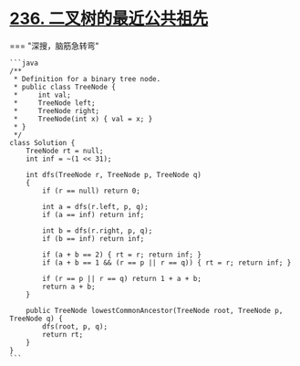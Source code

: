 # [236. 二叉树的最近公共祖先](https://leetcode.cn/problems/lowest-common-ancestor-of-a-binary-tree/description/?envType=study-plan-v2&envId=leetcode-75)

=== "深搜，脑筋急转弯"

    ```java
    /**
     * Definition for a binary tree node.
     * public class TreeNode {
     *     int val;
     *     TreeNode left;
     *     TreeNode right;
     *     TreeNode(int x) { val = x; }
     * }
     */
    class Solution {
        TreeNode rt = null;
        int inf = ~(1 << 31);

        int dfs(TreeNode r, TreeNode p, TreeNode q)
        {
            if (r == null) return 0;

            int a = dfs(r.left, p, q);
            if (a == inf) return inf;

            int b = dfs(r.right, p, q);
            if (b == inf) return inf;

            if (a + b == 2) { rt = r; return inf; }
            if (a + b == 1 && (r == p || r == q)) { rt = r; return inf; }

            if (r == p || r == q) return 1 + a + b;
            return a + b;
        }

        public TreeNode lowestCommonAncestor(TreeNode root, TreeNode p, TreeNode q) {
            dfs(root, p, q);
            return rt;
        }
    }
    ```